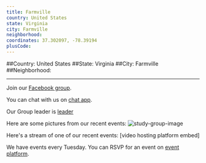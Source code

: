 ```yaml
---
title: Farmville
country: United States
state: Virginia
city: Farmville
neighborhood: 
coordinates: 37.302097, -78.39194
plusCode:
---
```


##Country: United States
##State: Virginia
##City: Farmville
##Neighborhood: 
*****
Join our [Facebook group](https://www.facebook.com/groups/free.code.camp.farmville.va).

You can chat with us on [chat app]().

Our Group leader is [leader]()

Here are some pictures from our recent events:
![study-group-image]()

Here's a stream of one of our recent events:
[video hosting platform embed]

We have events every Tuesday. You can RSVP for an event on [event platform]().
